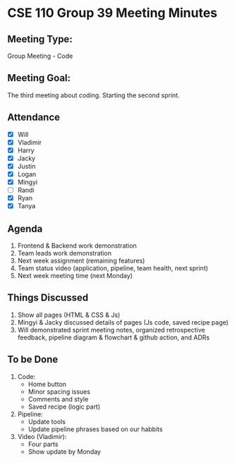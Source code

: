# CSE 110 Group 39 Meeting Minutes

## Meeting Type:

Group Meeting - Code

## Meeting Goal:

The third meeting about coding. Starting the second sprint. 

## Attendance

- [x] Will
- [x] Vladimir
- [x] Harry
- [x] Jacky
- [x] Justin
- [x] Logan
- [x] Mingyi
- [ ] Randi
- [x] Ryan
- [x] Tanya

## Agenda

1. Frontend & Backend work demonstration
2. Team leads work demonstration
3. Next week assignment (remaining features)
4. Team status video (application, pipeline, team health, next sprint)
5. Next week meeting time (next Monday)

## Things Discussed

1. Show all pages (HTML & CSS & Js)
2. Mingyi & Jacky discussed details of pages (Js code, saved recipe page)
3. Will demonstrated sprint meeting notes, organized retrospective feedback, pipeline diagram & flowchart & github action, and ADRs

## To be Done

1. Code:
    - Home button
    - Minor spacing issues
    - Comments and style
    - Saved recipe (logic part)
2. Pipeline:
    - Update tools
    - Update pipeline phrases based on our habbits
3. Video (Vladimir):
    - Four parts
    - Show update by Monday
